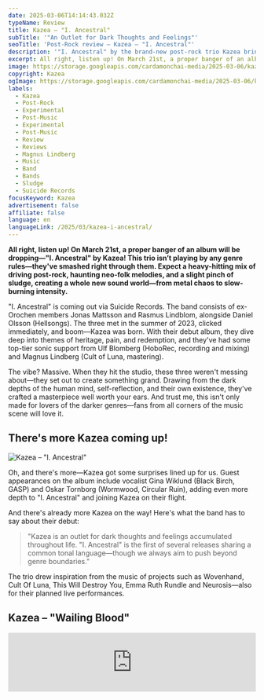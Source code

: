 ```yaml
---
date: 2025-03-06T14:14:43.032Z
typeName: Review
title: Kazea – "I. Ancestral"
subTitle: '"An Outlet for Dark Thoughts and Feelings"'
seoTitle: 'Post-Rock review – Kazea – "I. Ancestral"'
description: '"I. Ancestral" by the brand-new post-rock trio Kazea brings us a heavy-hitting mix of driving post-rock, haunting neo-folk melodies, and a slight pinch of sludge. Check it out now!'
excerpt: All right, listen up! On March 21st, a proper banger of an album will be dropping—"I. Ancestral" by Kazea! This trio isn’t playing by any genre rules—they’ve smashed right through them. Expect a heavy-hitting mix of driving post-rock, haunting neo-folk melodies, and a slight pinch of sludge, creating a whole new sound world—from metal chaos to slow-burning intensity.
image: https://storage.googleapis.com/cardamonchai-media/2025-03-06/kazea-soundsvegan-com-jpg-imagine-181828_64646e_1024_768/640.webp
copyright: Kazea
ogImage: https://storage.googleapis.com/cardamonchai-media/2025-03-06/kazea-soundsvegan-com-og-jpg-imagine-181828_747179_1200_628/640.webp
labels:
  - Kazea
  - Post-Rock
  - Experimental
  - Post-Music
  - Experimental
  - Post-Music
  - Review
  - Reviews
  - Magnus Lindberg
  - Music
  - Band
  - Bands
  - Sludge
  - Suicide Records
focusKeyword: Kazea
advertisement: false
affiliate: false
language: en
languageLink: /2025/03/kazea-i-ancestral/
---
```


**All right, listen up! On March 21st, a proper banger of an album will be dropping—"I. Ancestral" by Kazea! This trio isn’t playing by any genre rules—they've smashed right through them. Expect a heavy-hitting mix of driving post-rock, haunting neo-folk melodies, and a slight pinch of sludge, creating a whole new sound world—from metal chaos to slow-burning intensity.**

"I. Ancestral" is coming out via Suicide Records. The band consists of ex-Orochen members Jonas Mattsson and Rasmus Lindblom, alongside Daniel Olsson (Hellsongs). The three met in the summer of 2023, clicked immediately, and boom—Kazea was born. With their debut album, they dive deep into themes of heritage, pain, and redemption, and they've had some top-tier sonic support from Ulf Blomberg (HoboRec, recording and mixing) and Magnus Lindberg (Cult of Luna, mastering).

The vibe? Massive. When they hit the studio, these three weren't messing about—they set out to create something grand. Drawing from the dark depths of the human mind, self-reflection, and their own existence, they've crafted a masterpiece well worth your ears. And trust me, this isn't only made for lovers of the darker genres—fans from all corners of the music scene will love it.

## There's more Kazea coming up!

![Kazea – "I. Ancestral"](https://storage.googleapis.com/cardamonchai-media/2025-03-06/kazea-artwork-soundsvegan-com-jpg-imagine-181818_75777a_425_425/640.webp 'Kazea – "I. Ancestral"')

Oh, and there's more—Kazea got some surprises lined up for us. Guest appearances on the album include vocalist Gina Wiklund (Black Birch, GASP) and Oskar Tornborg (Wormwood, Circular Ruin), adding even more depth to "I. Ancestral" and joining Kazea on their flight.

And there's already more Kazea on the way! Here's what the band has to say about their debut:

> "Kazea is an outlet for dark thoughts and feelings accumulated throughout life. "I. Ancestral" is the first of several releases sharing a common tonal language—though we always aim to push beyond genre boundaries."

The trio drew inspiration from the music of projects such as Wovenhand, Cult Of Luna, This Will Destroy You, Emma Ruth Rundle and Neurosis—also for their planned live performances.

## Kazea – "Wailing Blood"

<iframe
  style="border: 0; width: 100%; height: 120px;"
  src="https://bandcamp.com/EmbeddedPlayer/album=155584913/size=large/bgcol=ffffff/linkcol=5c9b72/tracklist=false/artwork=small/track=2492948043/transparent=true/"
  seamless
>
  <a href="https://suiciderecordsswe.bandcamp.com/album/i-ancestral">
    I. Ancestral by KAZEA
  </a>
</iframe>
